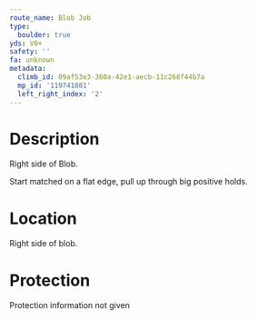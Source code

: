```yaml
---
route_name: Blob Job
type:
  boulder: true
yds: V0+
safety: ''
fa: unknown
metadata:
  climb_id: 09af53e3-360a-42e1-aecb-11c268f44b7a
  mp_id: '119741881'
  left_right_index: '2'
---
```

# Description
Right side of Blob.

Start matched on a flat edge, pull up through big positive holds.

# Location
Right side of blob.

# Protection
Protection information not given
